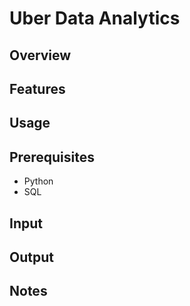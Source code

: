 # Uber Data Analytics

## Overview

## Features

## Usage

## Prerequisites
- Python
- SQL

## Input

## Output

## Notes
